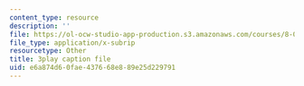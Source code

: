 ```yaml
---
content_type: resource
description: ''
file: https://ol-ocw-studio-app-production.s3.amazonaws.com/courses/8-01sc-classical-mechanics-fall-2016/e6a874d60fae437668e889e25d229791_2tSUT6HDeaw.srt
file_type: application/x-subrip
resourcetype: Other
title: 3play caption file
uid: e6a874d6-0fae-4376-68e8-89e25d229791
---
```

